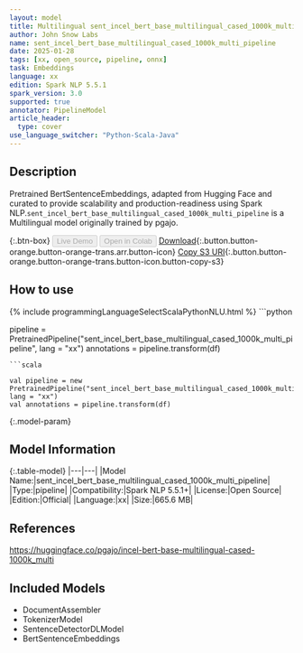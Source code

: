 ```yaml
---
layout: model
title: Multilingual sent_incel_bert_base_multilingual_cased_1000k_multi_pipeline pipeline BertSentenceEmbeddings from pgajo
author: John Snow Labs
name: sent_incel_bert_base_multilingual_cased_1000k_multi_pipeline
date: 2025-01-28
tags: [xx, open_source, pipeline, onnx]
task: Embeddings
language: xx
edition: Spark NLP 5.5.1
spark_version: 3.0
supported: true
annotator: PipelineModel
article_header:
  type: cover
use_language_switcher: "Python-Scala-Java"
---
```


## Description

Pretrained BertSentenceEmbeddings, adapted from Hugging Face and curated to provide scalability and production-readiness using Spark NLP.`sent_incel_bert_base_multilingual_cased_1000k_multi_pipeline` is a Multilingual model originally trained by pgajo.

{:.btn-box}
<button class="button button-orange" disabled>Live Demo</button>
<button class="button button-orange" disabled>Open in Colab</button>
[Download](https://s3.amazonaws.com/auxdata.johnsnowlabs.com/public/models/sent_incel_bert_base_multilingual_cased_1000k_multi_pipeline_xx_5.5.1_3.0_1738049310844.zip){:.button.button-orange.button-orange-trans.arr.button-icon}
[Copy S3 URI](s3://auxdata.johnsnowlabs.com/public/models/sent_incel_bert_base_multilingual_cased_1000k_multi_pipeline_xx_5.5.1_3.0_1738049310844.zip){:.button.button-orange.button-orange-trans.button-icon.button-copy-s3}

## How to use



<div class="tabs-box" markdown="1">
{% include programmingLanguageSelectScalaPythonNLU.html %}
```python

pipeline = PretrainedPipeline("sent_incel_bert_base_multilingual_cased_1000k_multi_pipeline", lang = "xx")
annotations =  pipeline.transform(df)   

```
```scala

val pipeline = new PretrainedPipeline("sent_incel_bert_base_multilingual_cased_1000k_multi_pipeline", lang = "xx")
val annotations = pipeline.transform(df)

```
</div>

{:.model-param}
## Model Information

{:.table-model}
|---|---|
|Model Name:|sent_incel_bert_base_multilingual_cased_1000k_multi_pipeline|
|Type:|pipeline|
|Compatibility:|Spark NLP 5.5.1+|
|License:|Open Source|
|Edition:|Official|
|Language:|xx|
|Size:|665.6 MB|

## References

https://huggingface.co/pgajo/incel-bert-base-multilingual-cased-1000k_multi

## Included Models

- DocumentAssembler
- TokenizerModel
- SentenceDetectorDLModel
- BertSentenceEmbeddings